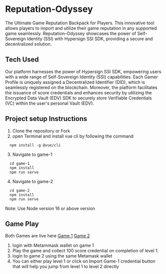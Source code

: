 # Reputation-Odyssey
The Ultimate Game Reputation Backpack for Players. This innovative tool allows players to import and utilize their game reputation in any supported game seamlessly. Reputation-Odyssey showcases the power of Self-Sovereign Identity (SSI) with Hypersign SSI SDK, providing a secure and decentralized solution.


## Tech Used
Our platform harnesses the power of Hypersign SSI SDK, empowering users with a wide range of Self-Sovereign Identity (SSI) capabilities. Each Gamer Profile is uniquely assigned a Decentralized Identifier (DID), which is seamlessly registered on the blockchain. Moreover, the platform facilitates the issuance of score credentials and enhances security by utilizing the Encrypted Data Vault (EDV) SDK to securely store Verifiable Credentials (VC) within the user's personal Vault (EDV).


## Project setup Instructions
1. Clone the repository or Fork
2. open Terminal and install vue cli by following the command
```
  npm install -g @vue/cli
```
3. Navigate to game-1
```
  cd game-1
  npm install
  npm run serve
```
4. Navigate to game-2
```
  cd game-2
  npm install
  npm run serve
```
  Note: Use Node version 16 or above version
## Game Play
Both Games are live here
[Game 1](https://reputation-odyssey-game-1.netlify.app/)
[Game 2](https://reputation-odyssey-game-2.netlify.app/)
1.  login with Metammask wallet on game 1
2.  Play the game and collect 100 score credential on completion of level 1.
3.  login to game 2 using the same Metamask wallet
4.  You can either play level 1 or click on Import Game-1 credential button that will help you jump from level 1 to level 2 directly
